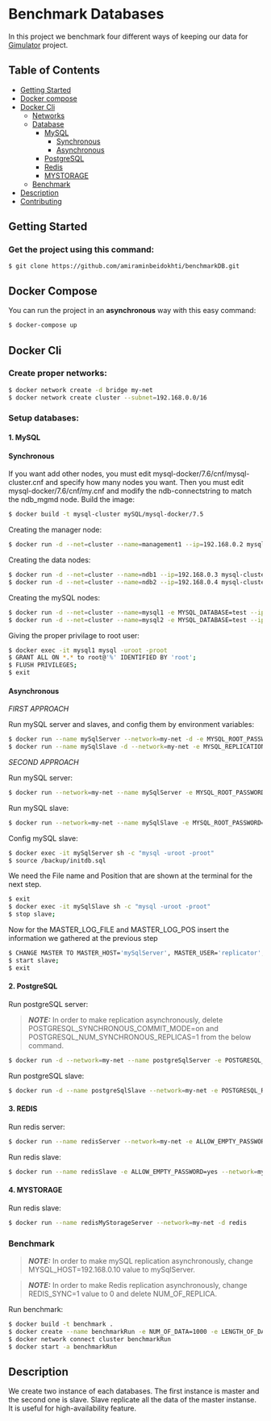 # Benchmark Databases

In this project we benchmark four different ways of keeping our data for [Gimulator](https://github.com/Gimulator/Gimulator) project.

## Table of Contents

- [Getting Started](#getting-started)
- [Docker compose](#docker-compose)
- [Docker Cli](#docker-cli)
  - [Networks](#create-proper-networks)
  - [Database](#setup-databases)
    - [MySQL](#1.-mysql)
        - [Synchronous](#synchronous)
        - [Asynchronous](#asynchronous)
    - [PostgreSQL](2.-postgresql)
    - [Redis](#3.-reids)
    - [MYSTORAGE](#4.-mystorage)
  - [Benchmark](#benchmark)
- [Description](#description)
- [Contributing](#contributing)

## Getting Started

### Get the project using this command:

```
$ git clone https://github.com/amiraminbeidokhti/benchmarkDB.git
```

## Docker Compose

You can run the project in an **asynchronous** way with this easy command:
```bash
$ docker-compose up
```

## Docker Cli

### Create proper networks:

```bash
$ docker network create -d bridge my-net
$ docker network create cluster --subnet=192.168.0.0/16
```

### Setup databases:
#### 1. MySQL 

#### Synchronous

If you want add other nodes, you must edit mysql-docker/7.6/cnf/mysql-cluster.cnf and specify how many nodes you want. Then you must edit mysql-docker/7.6/cnf/my.cnf and modify the ndb-connectstring to match the ndb_mgmd node.
Build the image:
```bash
$ docker build -t mysql-cluster mySQL/mysql-docker/7.5
```
Creating the manager node:
```bash
$ docker run -d --net=cluster --name=management1 --ip=192.168.0.2 mysql-cluster ndb_mgmd
```
Creating the data nodes:
```bash
$ docker run -d --net=cluster --name=ndb1 --ip=192.168.0.3 mysql-cluster ndbd
$ docker run -d --net=cluster --name=ndb2 --ip=192.168.0.4 mysql-cluster ndbd
```
Creating the mySQL nodes:
```bash
$ docker run -d --net=cluster --name=mysql1 -e MYSQL_DATABASE=test --ip=192.168.0.10 -e MYSQL_ROOT_PASSWORD=root mysql-cluster mysqld
$ docker run -d --net=cluster --name=mysql2 -e MYSQL_DATABASE=test --ip=192.168.0.9 -e MYSQL_ROOT_PASSWORD=root mysql-cluster mysqld
```
Giving the proper privilage to root user:
```bash
$ docker exec -it mysql1 mysql -uroot -proot
$ GRANT ALL ON *.* to root@'%' IDENTIFIED BY 'root';
$ FLUSH PRIVILEGES;
$ exit
```
#### Asynchronous

_FIRST APPROACH_

Run mySQL server and slaves, and config them by environment variables:
```bash
$ docker run --name mySqlServer --network=my-net -d -e MYSQL_ROOT_PASSWORD=root -e MYSQL_REPLICATION_MODE=master -e MYSQL_REPLICATION_USER=my_repl_user -e MYSQL_REPLICATION_PASSWORD=my_repl_password -e MYSQL_USER=my_user -e MYSQL_DATABASE=test -e ALLOW_EMPTY_PASSWORD=yes bitnami/mysql
$ docker run --name mySqlSlave -d --network=my-net -e MYSQL_REPLICATION_MODE=slave -e MYSQL_REPLICATION_USER=my_repl_user -e MYSQL_REPLICATION_PASSWORD=my_repl_password -e MYSQL_MASTER_HOST=mySqlServer bitnami/mysql
```

_SECOND APPROACH_

Run mySQL server:
```bash
$ docker run --network=my-net --name mySqlServer -e MYSQL_ROOT_PASSWORD=root -e MYSQL_DATABASE=test -dit -v $(pwd)/mySQL/asynchronous/server1/conf.d:/etc/mysql/conf.d/ -v $(pwd)/mySQL/asynchronous/server1/backup:/backup -h mysql1 mysql:5.7.31 
```
Run mySQL slave:
```bash
$ docker run --network=my-net --name mySqlSlave -e MYSQL_ROOT_PASSWORD=root -e MYSQL_DATABASE=test -dit -v $(pwd)/mySQL/asynchronous/server2/conf.d:/etc/mysql/conf.d/ -v $(pwd)/mySQL/asynchronous/server2/backup:/backup -h mysql2 mysql:5.7.31
```

Config mySQL slave:
```bash
$ docker exec -it mySqlServer sh -c "mysql -uroot -proot"
$ source /backup/initdb.sql
```
We need the File name and Position that are shown at the terminal for the next step.
```bash
$ exit
$ docker exec -it mySqlSlave sh -c "mysql -uroot -proot"
$ stop slave;
```
Now for the MASTER_LOG_FILE and MASTER_LOG_POS insert the information we gathered at the previous step
```bash
$ CHANGE MASTER TO MASTER_HOST='mySqlServer', MASTER_USER='replicator', MASTER_PASSWORD='replicator', MASTER_LOG_FILE='mysql-bin.000003', MASTER_LOG_POS=154;
$ start slave;
$ exit
```

#### 2. PostgreSQL

Run postgreSQL server:

> **_NOTE:_** In order to make replication asynchronously, delete POSTGRESQL_SYNCHRONOUS_COMMIT_MODE=on and POSTGRESQL_NUM_SYNCHRONOUS_REPLICAS=1 from the below command.

```bash
$ docker run -d --network=my-net --name postgreSqlServer -e POSTGRESQL_REPLICATION_MODE=master -e POSTGRESQL_USERNAME=postgres -e POSTGRESQL_PASSWORD=root -e POSTGRESQL_DATABASE=test -e POSTGRESQL_REPLICATION_USER=my_repl_user -e POSTGRESQL_REPLICATION_PASSWORD=my_repl_password -e POSTGRESQL_SYNCHRONOUS_COMMIT_MODE=on -e POSTGRESQL_NUM_SYNCHRONOUS_REPLICAS=1 bitnami/postgresql
```
Run postgreSQL slave:
```bash
$ docker run -d --name postgreSqlSlave --network=my-net -e POSTGRESQL_REPLICATION_MODE=slave -e POSTGRESQL_USERNAME=postgres -e POSTGRESQL_PASSWORD=root -e POSTGRESQL_MASTER_HOST=postgreSqlServer -e POSTGRESQL_MASTER_PORT_NUMBER=5432 -e POSTGRESQL_REPLICATION_USER=my_repl_user -e POSTGRESQL_REPLICATION_PASSWORD=my_repl_password bitnami/postgresql
```

#### 3. REDIS

Run redis server:
```bash
$ docker run --name redisServer --network=my-net -e ALLOW_EMPTY_PASSWORD=yes -e REDIS_REPLICATION_MODE=master -d bitnami/redis
```
Run redis slave:
```bash
$ docker run --name redisSlave -e ALLOW_EMPTY_PASSWORD=yes --network=my-net -e REDIS_REPLICATION_MODE=slave  -d -e REDIS_MASTER_HOST=redisServer -e REDIS_MASTER_PORT_NUMBER=6379 bitnami/redis
```

#### 4. MYSTORAGE

Run redis slave:
```bash
$ docker run --name redisMyStorageServer --network=my-net -d redis
```

### Benchmark

> **_NOTE:_** In order to make mySQL replication asynchronously, change MYSQL_HOST=192.168.0.10 value to mySqlServer.

> **_NOTE:_** In order to make Redis replication asynchronously, change REDIS_SYNC=1 value to 0 and delete NUM_OF_REPLICA.

Run benchmark:
```bash
$ docker build -t benchmark .
$ docker create --name benchmarkRun -e NUM_OF_DATA=1000 -e LENGTH_OF_DATA=10000 -e REDIS_SYNC=1 -e NUM_OF_REPLICA=1 -e MYSQL_HOST=192.168.0.10 --rm --network=my-net benchmark
$ docker network connect cluster benchmarkRun
$ docker start -a benchmarkRun
```

## Description

We create two instance of each databases. The first instance is master and the second one is slave. Slave replicate all the data of the master instanse. It is useful for high-availability feature.